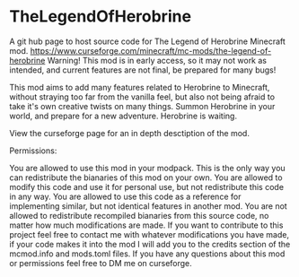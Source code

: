 # TheLegendOfHerobrine
A git hub page to host source code for The Legend of Herobrine Minecraft mod.
https://www.curseforge.com/minecraft/mc-mods/the-legend-of-herobrine
Warning! This mod is in early access, so it may not work as intended, and current features are not final, be prepared for many bugs!

This mod aims to add many features related to Herobrine to Minecraft, without straying too far from the vanilla feel, but also not being afraid to take it's own creative twists on many things. Summon Herobrine in your world, and prepare for a new adventure. Herobrine is waiting.

View the curseforge page for an in depth desctiption of the mod.

Permissions:

You are allowed to use this mod in your modpack. This is the only way you can redistribute the bianaries of this mod on your own. You are allowed to modify this code and use it for personal use, but not redistribute this code in any way. You are allowed to use this code as a reference for implementing similar, but not identical features in another mod. You are not allowed to redistribute recompiled bianaries from this source code, no matter how much modifications are made. If you want to contribute to this project feel free to contact me with whatever modifications you have made, if your code makes it into the mod I will add you to the credits section of the mcmod.info and mods.toml files. If you have any questions about this mod or permissions feel free to DM me on curseforge.
